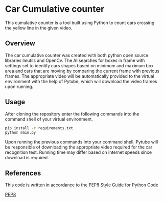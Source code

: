 # Car Cumulative counter

This cumulative counter is a tool built using Python to count cars crossing the yellow line in the given video. 

## Overview
The car cumulative counter was created with both python open source libraries Imutils and OpenCv. The AI searches for boxes in frame with settings set to identify cars shapes based on minimum and maximum box area and cars that are moving by comparing the current frame with previous frames. The appropriate video will be automatically provided to the virtual environment with the help of Pytube, which will download the video frames upon running.


## Usage
After cloning the repository enter the following commands into the command shell of your virtual environment.

```bash
pip install -r requirements.txt
python main.py
```

Upon running the previous commands into your command shell, Pytube will be responsible of downloading the appropriate video required for the car recognition test. Running time may differ based on internet speeds since download is required.

## References 
This code is written in accordance to the PEP8 Style Guide for Python Code

[PEP8](https://www.python.org/dev/peps/pep-0008/)
